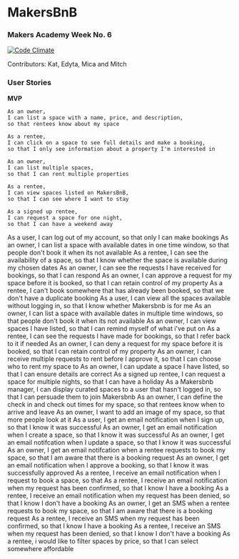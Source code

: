 # MakersBnB
### Makers Academy Week No. 6

[![Code Climate](https://codeclimate.com/github/KatHicks/makersbnb/badges/gpa.svg)](https://codeclimate.com/github/KatHicks/makersbnb)

Contributors: Kat, Edyta, Mica and Mitch

### User Stories

**MVP**

```
As an owner,
I can list a space with a name, price, and description,
so that rentees know about my space

As a rentee,
I can click on a space to see full details and make a booking,
so that I only see information about a property I'm interested in

As an owner,
I can list multiple spaces,
so that I can rent multiple properties

As a rentee,
I can view spaces listed on MakersBnB,
so that I can see where I want to stay

As a signed up rentee,
I can request a space for one night,
so that I can have a weekend away
```

As a user, I can log out of my account, so that only I can make bookings
As an owner, I can list a space with available dates in one time window, so that people don't book it when its not available
As a rentee, I can see the availability of a space, so that I know whether the space is available during my chosen dates
As an owner, I can see the requests I have received for bookings, so that I can respond
As an owner, I can approve a request for my space before it is booked, so that I can retain control of my property
As a rentee, I can't book somewhere that has already been booked, so that we don't have a duplicate booking
As a user, I can view all the spaces available without logging in, so that I know whether Makersbnb is for me
As an owner, I can list a space with available dates in multiple time windows, so that people don't book it when its not available
As an owner, I can view spaces I have listed, so that I can remind myself of what i've put on
As a rentee, I can see the requests I have made for bookings, so that I refer back to it if needed
As an owner, I can deny a request for my space before it is booked, so that I can retain control of my property
As an owner, I can receive multiple requests to rent before I approve it, so that I can choose who to rent my space to
As an owner, I can update a space I have listed, so that I can ensure details are correct
As a signed up rentee, I can request a space for multiple nights, so that I can have a holiday
As a Makersbnb manager, I can display curated spaces to a user that hasn't logged in, so that I can persuade them to join Makersbnb
As an owner, I can define the check in and check out times for my space, so that rentees know when to arrive and leave
As an owner, I want to add an image of my space, so that more people look at it
As a user, I get an email notification when I sign up, so that  I know it was successful
As an owner, I get an email notification when I create a space, so that I know it was successful
As an owner, I get an email notifcation when I update a space, so that I know it was successful
As an owner, I get an email notifcation when a rentee requests to book my space, so that I am aware that there is a booking request
As an owner, I get an email notification when I approve a booking, so that I know it was successfully approved
As a rentee, I receive an email notification when I request to book a space, so that
As a rentee, I receive an email notification when my request has been confirmed, so that I know I have a booking
As a rentee, I receive an email notification when my request has been denied, so that I know I don't have a booking
As an owner, I get an SMS when a rentee requests to book my space, so that I am aware that there is a booking request
As a rentee, I receive an SMS when my request has been confirmed, so that I know I have a booking
As a rentee, I receive an SMS when my request has been denied, so that I know I don't have a booking
As a rentee, i would like to filter spaces by price, so that I can select somewhere affordable

```
